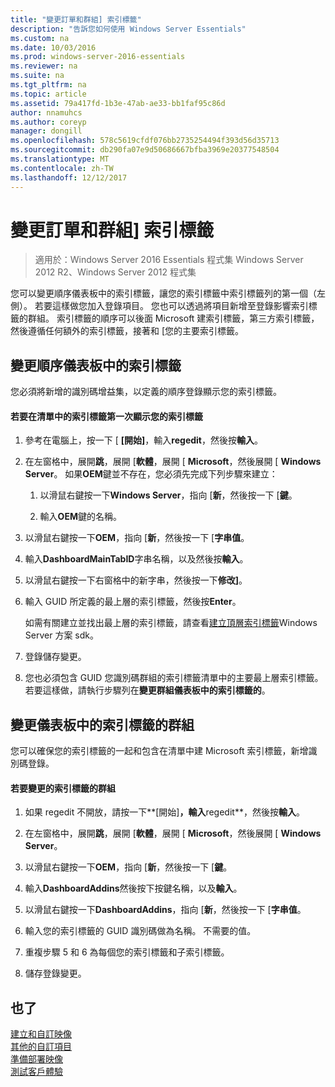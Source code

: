```yaml
---
title: "變更訂單和群組] 索引標籤"
description: "告訴您如何使用 Windows Server Essentials"
ms.custom: na
ms.date: 10/03/2016
ms.prod: windows-server-2016-essentials
ms.reviewer: na
ms.suite: na
ms.tgt_pltfrm: na
ms.topic: article
ms.assetid: 79a417fd-1b3e-47ab-ae33-bb1faf95c86d
author: nnamuhcs
ms.author: coreyp
manager: dongill
ms.openlocfilehash: 578c5619cfdf076bb2735254494f393d56d35713
ms.sourcegitcommit: db290fa07e9d50686667bfba3969e20377548504
ms.translationtype: MT
ms.contentlocale: zh-TW
ms.lasthandoff: 12/12/2017
---
```

# <a name="change-the-order-and-grouping-of-tabs"></a>變更訂單和群組] 索引標籤

>適用於：Windows Server 2016 Essentials 程式集 Windows Server 2012 R2、Windows Server 2012 程式集

您可以變更順序儀表板中的索引標籤，讓您的索引標籤中索引標籤列的第一個（左側）。 若要這樣做您加入登錄項目。 您也可以透過將項目新增至登錄影響索引標籤的群組。 索引標籤的順序可以後面 Microsoft 建索引標籤，第三方索引標籤，然後遵循任何額外的索引標籤，接著和 [您的主要索引標籤。  
  
## <a name="change-the-order-of-the-tabs-in-the-dashboard"></a>變更順序儀表板中的索引標籤  
 您必須將新增的識別碼增益集，以定義的順序登錄顯示您的索引標籤。  
  
#### <a name="to-display-your-tab-first-in-the-list-of-tabs"></a>若要在清單中的索引標籤第一次顯示您的索引標籤  
  
1.  參考在電腦上，按一下 [ **[開始]**，輸入**regedit**，然後按**輸入**。  
  
2.  在左窗格中，展開**跳**，展開 [**軟體**，展開 [ **Microsoft**，然後展開 [ **Windows Server**。 如果**OEM**鍵並不存在，您必須先完成下列步驟來建立：  
  
    1.  以滑鼠右鍵按一下**Windows Server**，指向 [**新**，然後按一下 [**鍵**。  
  
    2.  輸入**OEM**鍵的名稱。  
  
3.  以滑鼠右鍵按一下**OEM**，指向 [**新**，然後按一下 [**字串值**。  
  
4.  輸入**DashboardMainTabID**字串名稱，以及然後按**輸入**。  
  
5.  以滑鼠右鍵按一下右窗格中的新字串，然後按一下**修改]**。  
  
6.  輸入 GUID 所定義的最上層的索引標籤，然後按**Enter**。  
  
     如需有關建立並找出最上層的索引標籤，請查看[建立頂層索引標籤](https://msdn.microsoft.com/library/gg513957)Windows Server 方案 sdk。  
  
7.  登錄儲存變更。  
  
8.  您也必須包含 GUID 您識別碼群組的索引標籤清單中的主要最上層索引標籤。 若要這樣做，請執行步驟列在**變更群組儀表板中的索引標籤的**。  
  
## <a name="change-the-grouping-of-tabs-in-the-dashboard"></a>變更儀表板中的索引標籤的群組  
 您可以確保您的索引標籤的一起和包含在清單中建 Microsoft 索引標籤，新增識別碼登錄。  
  
#### <a name="to-change-the-grouping-of-tabs"></a>若要變更的索引標籤的群組  
  
1.  如果 regedit 不開放，請按一下**[開始]**，輸入**regedit**，然後按**輸入**。  
  
2.  在左窗格中，展開**跳**，展開 [**軟體**，展開 [ **Microsoft**，然後展開 [ **Windows Server**。  
  
3.  以滑鼠右鍵按一下**OEM**，指向 [**新**，然後按一下 [**鍵**。  
  
4.  輸入**DashboardAddins**然後按下按鍵名稱，以及**輸入**。  
  
5.  以滑鼠右鍵按一下**DashboardAddins**，指向 [**新**，然後按一下 [**字串值**。  
  
6.  輸入您的索引標籤的 GUID 識別碼做為名稱。 不需要的值。  
  
7.  重複步驟 5 和 6 為每個您的索引標籤和子索引標籤。  
  
8.  儲存登錄變更。  
  
## <a name="see-also"></a>也了  
 [建立和自訂映像](Creating-and-Customizing-the-Image.md)   
 [其他的自訂項目](Additional-Customizations.md)   
 [準備部署映像](Preparing-the-Image-for-Deployment.md)   
 [測試客戶體驗](Testing-the-Customer-Experience.md)